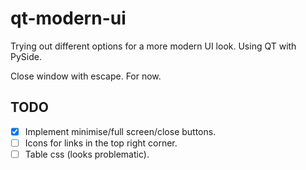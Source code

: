 # qt-modern-ui
Trying out different options for a more modern UI look. Using QT with PySide.

Close window with escape. For now.

## TODO
- [x] Implement minimise/full screen/close buttons.
- [ ] Icons for links in the top right corner.
- [ ] Table css (looks problematic).
